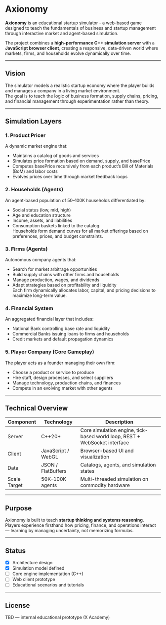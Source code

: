 # Axionomy

**Axionomy** is an educational startup simulator - a web-based game designed to teach the fundamentals of business and startup management through interactive market and agent-based simulation.

The project combines a **high-performance C++ simulation server** with a **JavaScript browser client**, creating a responsive, data-driven world where markets, firms, and households evolve dynamically over time.

---

## Vision

The simulator models a realistic startup economy where the player builds and manages a company in a living market environment.  
The goal is to teach the logic of business formation, supply chains, pricing, and financial management through experimentation rather than theory.

---

## Simulation Layers

### 1. Product Pricer
A dynamic market engine that:
- Maintains a catalog of goods and services  
- Simulates price formation based on demand, supply, and basePrice  
- Computes basePrice recursively from each product’s Bill of Materials (BoM) and labor costs  
- Evolves prices over time through market feedback loops  

### 2. Households (Agents)
An agent-based population of 50–100K households differentiated by:
- Social status (low, mid, high)  
- Age and education structure  
- Income, assets, and liabilities  
- Consumption baskets linked to the catalog  
Households form demand curves for all market offerings based on preferences, prices, and budget constraints.

### 3. Firms (Agents)
Autonomous company agents that:
- Search for market arbitrage opportunities  
- Build supply chains with other firms and households  
- Manage production, wages, and dividends  
- Adapt strategies based on profitability and liquidity  
Each firm dynamically allocates labor, capital, and pricing decisions to maximize long-term value.

### 4. Financial System
An aggregated financial layer that includes:
- National Bank controlling base rate and liquidity  
- Commercial Banks issuing loans to firms and households  
- Credit markets and default propagation dynamics  

### 5. Player Company (Core Gameplay)
The player acts as a founder managing their own firm:
- Choose a product or service to produce  
- Hire staff, design processes, and select suppliers  
- Manage technology, production chains, and finances  
- Compete in an evolving market with other agents  

---

## Technical Overview

| Component | Technology | Description |
|------------|-------------|-------------|
| Server | C++20+ | Core simulation engine, tick-based world loop, REST + WebSocket interface |
| Client | JavaScript / WebGL | Browser-based UI and visualization |
| Data | JSON / FlatBuffers | Catalogs, agents, and simulation states |
| Scale Target | 50K–100K agents | Multi-threaded simulation on commodity hardware |

---

## Purpose

Axionomy is built to teach **startup thinking and systems reasoning**.  
Players experience firsthand how pricing, finance, and operations interact — learning by managing uncertainty, not memorizing formulas.

---

## Status

- [x] Architecture design  
- [x] Simulation model defined  
- [ ] Core engine implementation (C++)  
- [ ] Web client prototype  
- [ ] Educational scenarios and tutorials  

---

## License

TBD — internal educational prototype (X Academy)

